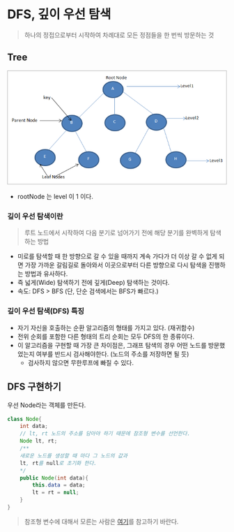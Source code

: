 # DFS, 깊이 우선 탐색
> 하나의 정접으로부터 시작하여 차례대로 모든 정점들을 한 번씩 방문하는 것

## Tree
<img src="../../img/node-tree.png">

- rootNode 는 level 이 1 이다.

### 깊이 우선 탐색이란
> 루트 노드에서 시작하여 다음 분기로 넘어가기 전에 해당 분기를 완벽하게 탐색하는 방법

- 미로를 탐색할 때 한 방향으로 갈 수 있을 때까지 계속 가다가 더 이상 갈 수 없게 되면 가장 가까운 갈림길로 돌아와서 이곳으로부터 다른 방향으로 다시 탐색을 진행하는 방법과 유사하다.
- 즉 넓게(Wide) 탐색하기 전에 깊게(Deep) 탐색하는 것이다.
- 속도: DFS > BFS (단, 단순 검색에서는 BFS가 빠르다.)

### 깊이 우선 탐색(DFS) 특징
* 자기 자신을 호출하는 순환 알고리즘의 형태를 가지고 있다. (재귀함수)
* 전위 순회를 포함한 다른 형태의 트리 순회는 모두 DFS의 한 종류이다.
* 이 알고리즘을 구현할 때 가장 큰 차이점은, 그래프 탐색의 경우 어떤 노드를 방문했었는지 여부를 반드시 검사해야한다. (노드의 주소를 저장하면 될 듯)
  * 검사하지 않으면 무한루프에 빠질 수 있다. 

## DFS 구현하기

우선 Node라는 객체를 만든다.
```java
class Node{
    int data;
    // lt, rt 노드의 주소를 담아야 하기 때문에 참조형 변수를 선언한다.
    Node lt, rt;
    /** 
    새로운 노드를 생성할 때 마다 그 노드의 값과 
    lt, rt를 null로 초기화 한다.
    */
    public Node(int data){
        this.data = data;
        lt = rt = null;
    }
}
```
> 참조형 변수에 대해서 모른는 사람은 [여기](../JAVA/Reference-veriable.md)를 참고하기 바란다.